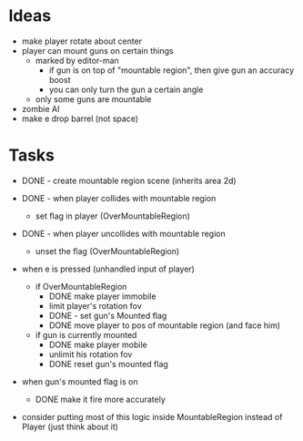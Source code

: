 # Ideas
- make player rotate about center
- player can mount guns on certain things
    - marked by editor-man
        - if gun is on top of "mountable region", then give gun an accuracy boost
        - you can only turn the gun a certain angle 
    - only some guns are mountable
- zombie AI
- make e drop barrel (not space)

# Tasks
- DONE - create mountable region scene (inherits area 2d)
- DONE - when player collides with mountable region
    - set flag in player (OverMountableRegion)
- DONE - when player uncollides with mountable region
    - unset the flag (OverMountableRegion)
- when e is pressed (unhandled input of player)
    - if OverMountableRegion
        - DONE make player immobile
        - limit player's rotation fov 
        - DONE - set gun's Mounted flag
        - DONE move player to pos of mountable region (and face him)
    - if gun is currently mounted
        - DONE make player mobile
        - unlimit his rotation fov
        - DONE reset gun's mounted flag
- when gun's mounted flag is on
    - DONE make it fire more accurately

- consider putting most of this logic inside MountableRegion instead of Player (just think about it)


